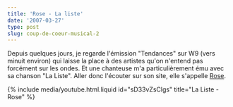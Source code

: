 ```yaml
---
title: 'Rose - La liste'
date: '2007-03-27'
type: post
slug: coup-de-coeur-musical-2
---
```


Depuis quelques jours, je regarde l'émission "Tendances" sur W9 (vers minuit environ) qui laisse la place à des artistes qu'on n'entend pas forcément sur les ondes. Et une chanteuse m'a particulièrement ému avec sa chanson "La Liste". Aller donc l'écouter sur son site, elle s'appelle [Rose](http://www.rose-lesite.fr/).

<!-- more -->

{% include media/youtube.html.liquid id="sD33vZsClgs" title="La Liste - Rose" %}
